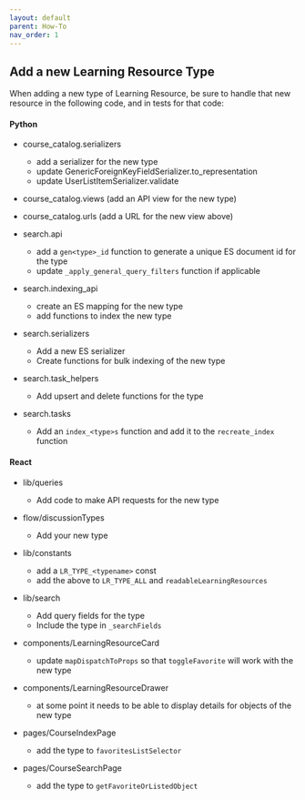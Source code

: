 ```yaml
---
layout: default
parent: How-To
nav_order: 1
---
```

## Add a new Learning Resource Type


When adding a new type of Learning Resource, be sure to handle that new resource in the following code,
and in tests for that code:

#### Python
- course_catalog.serializers
  - add a serializer for the new type
  - update GenericForeignKeyFieldSerializer.to_representation
  - update UserListItemSerializer.validate

- course_catalog.views (add an API view for the new type)
- course_catalog.urls  (add a URL for the new view above)


- search.api
  - add a `gen<type>_id` function to generate a unique ES document id for the type
  - update `_apply_general_query_filters` function if applicable

- search.indexing_api
   - create an ES mapping for the new type
   - add functions to index the new type

 - search.serializers
   - Add a new ES serializer
   - Create functions for bulk indexing of the new type

- search.task_helpers
  - Add upsert and delete functions for the type

- search.tasks
  - Add an `index_<type>s` function and add it to the `recreate_index` function

#### React

- lib/queries
  - Add code to make API requests for the new type

- flow/discussionTypes
  - Add your new type

- lib/constants
  - add a `LR_TYPE_<typename>` const
  - add the above to `LR_TYPE_ALL`  and `readableLearningResources`

- lib/search
  - Add query fields for the type
  - Include the type in `_searchFields`

 - components/LearningResourceCard
   - update `mapDispatchToProps` so that `toggleFavorite` will work with the new type

 - components/LearningResourceDrawer
   - at some point it needs to be able to display details for objects of the new type

- pages/CourseIndexPage
  - add the type to `favoritesListSelector`

- pages/CourseSearchPage
  - add the type to `getFavoriteOrListedObject`
